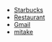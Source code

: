 - [Starbucks](https://small-leaf.github.io/Just-practice/starbucks/index.html)
- [Restaurant](http://restaurant.smallleaf.com.tw/)
- [Gmail](https://clone-59559.web.app/)
- [mitake](https://small-leaf.github.io/Just-practice/mitake/index.html)
